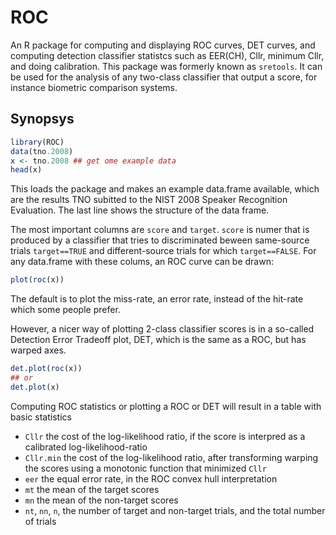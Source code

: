 ROC
===

An R package for computing and displaying ROC curves, DET curves, and computing detection classifier statistcs such as EER(CH), Cllr, minimum Cllr, and doing calibration.  This package was formerly known as `sretools`.  It can be used for the analysis of any two-class classifier that output a score, for instance biometric comparison systems.  

Synopsys
--------

```R
library(ROC)
data(tno.2008)
x <- tno.2008 ## get ome example data
head(x)
```

This loads the package and makes an example data.frame available, which are the results TNO subitted to the NIST 2008 Speaker Recognition Evaluation.  The last line shows the structure of the data frame.  

The most important columns are `score` and `target`.  `score` is numer that is produced by a classifier that tries to discriminated beween same-source trials `target==TRUE` and different-source trials for which `target==FALSE`.  For any data.frame with these colums, an ROC curve can be drawn:

```R
plot(roc(x))
```

The default is to plot the miss-rate, an error rate, instead of the hit-rate which some people prefer. 

However, a nicer way of plotting 2-class classifier scores is in a so-called Detection Error Tradeoff plot, DET, which is the same as a ROC, but has warped axes. 

```R
det.plot(roc(x))
## or
det.plot(x)
```

Computing ROC statistics or plotting a ROC or DET will result in a table with basic statistics
 - `Cllr` the cost of the log-likelihood ratio, if the score is interpred as a calibrated log-likelihood-ratio
 - `Cllr.min` the cost of the log-likelihood ratio, after transforming warping the scores using a monotonic function that minimized `Cllr`
 - `eer` the equal error rate, in the ROC convex hull interpretation
 - `mt` the mean of the target scores
 - `mn` the mean of the non-target scores
 - `nt`, `nn`, `n`, the number of target and non-target trials, and the total number of trials

